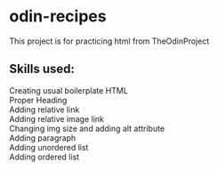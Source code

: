 # odin-recipes

This project is for practicing html from TheOdinProject

## Skills used:

Creating usual boilerplate HTML <br>
Proper Heading <br>
Adding relative link <br>
Adding relative image link <br>
Changing img size and adding alt attribute <br>
Adding paragraph <br>
Adding unordered list <br>
Adding ordered list <br>
